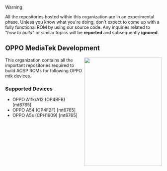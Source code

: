 > [!WARNING]
> All the repositories hosted within this organization are in an experimental phase. Unless you know what you're doing, don't expect to come up with a fully functional ROM by using our source code. Any inquiries related to "_how to build_" or similar topics will be **reported** and subsequently **ignored**.

## OPPO MediaTek Development
<img align="right" width="250" height="350" src="https://www.oppo.com/content/dam/oppo/common/mkt/v2-2/navigation/a-series/a12/A12-navigation-Blue-v2.png">

This organization contains all the important repositories required to build AOSP ROMs for following OPPO mtk devices.

### Supported Devices
* OPPO A11k/A12 (OP4BFB) [mt6765]
* OPPO A54 (OP4F2F) [mt6765]
* OPPO A5s (CPH1909) [mt6765]
